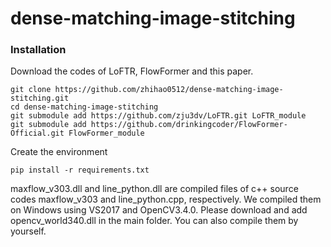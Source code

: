 # dense-matching-image-stitching
### Installation
Download the codes of LoFTR, FlowFormer and this paper.
```
git clone https://github.com/zhihao0512/dense-matching-image-stitching.git
cd dense-matching-image-stitching
git submodule add https://github.com/zju3dv/LoFTR.git LoFTR_module
git submodule add https://github.com/drinkingcoder/FlowFormer-Official.git FlowFormer_module
```
Create the environment
```
pip install -r requirements.txt
```
maxflow_v303.dll and line_python.dll are compiled files of c++ source codes maxflow_v303 and line_python.cpp, respectively. We compiled them on Windows using VS2017 and OpenCV3.4.0. Please download and add opencv_world340.dll in the main folder. You can also compile them by yourself.
